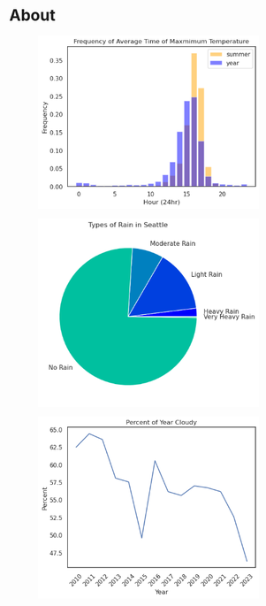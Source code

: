 # About

<p align="center">
  <img src="https://github.com/rbottoms18/sea-weather/blob/master/img/max_temp_freq_summer.png" width="400"/>
</p>

<p align="center">
  <img src="https://github.com/rbottoms18/sea-weather/blob/master/img/seattle_rain_types.png" width="400"/>
</p>

<p align="center">
  <img src="https://github.com/rbottoms18/sea-weather/blob/master/img/cloudy_days_per_year.png" width="400"/>
</p>
